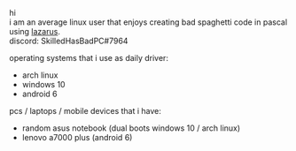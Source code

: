 hi  
i am an average linux user that enjoys creating bad spaghetti code in pascal using [lazarus](https://www.lazarus-ide.org/).  
discord: SkilledHasBadPC#7964  
  
operating systems that i use as daily driver:  
 - arch linux  
 - windows 10  
 - android 6  
  
pcs / laptops / mobile devices that i have:  
 - random asus notebook (dual boots windows 10 / arch linux)  
 - lenovo a7000 plus (android 6)  


